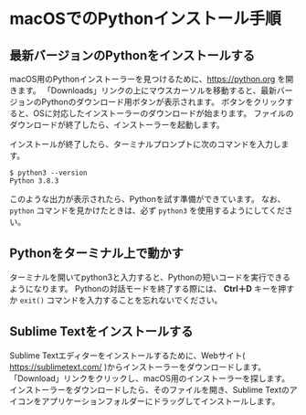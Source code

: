 # macOSでのPythonインストール手順

## 最新バージョンのPythonをインストールする
macOS用のPythonインストーラーを見つけるために、https://python.org を開きます。
「Downloads」リンクの上にマウスカーソルを移動すると、最新バージョンのPythonのダウンロード用ボタンが表示されます。
ボタンをクリックすると、OSに対応したインストーラーのダウンロードが始まります。
ファイルのダウンロードが終了したら、インストーラーを起動します。

インストールが終了したら、ターミナルプロンプトに次のコマンドを入力します。

```
$ python3 --version
Python 3.8.3
```

このような出力が表示されたら、Pythonを試す準備ができています。
なお、 `python` コマンドを見かけたときは、必ず `python3` を使用するようにしてください。

## Pythonをターミナル上で動かす

ターミナルを開いてpython3と入力すると、Pythonの短いコードを実行できるようになります。
Pythonの対話モードを終了する際には、 **Ctrl＋D** キーを押すか `exit()` コマンドを入力することを忘れないでください。

## Sublime Textをインストールする

Sublime Textエディターをインストールするために、Webサイト( https://sublimetext.com/ )からインストーラーをダウンロードします。
「Download」リンクをクリックし、macOS用のインストーラーを探します。
インストーラーをダウンロードしたら、そのファイルを開き、Sublime Textのアイコンをアプリケーションフォルダーにドラッグしてインストールします。

